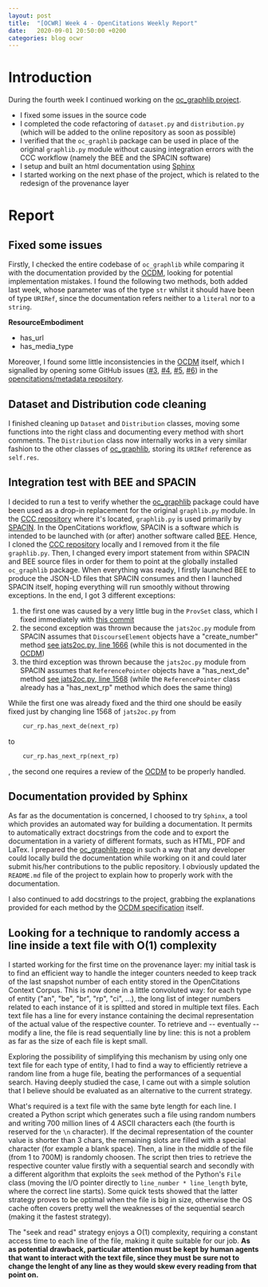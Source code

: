 ```yaml
---
layout: post
title:  "[OCWR] Week 4 - OpenCitations Weekly Report"
date:   2020-09-01 20:50:00 +0200
categories: blog ocwr
---
```

# Introduction
During the fourth week I continued working on the [oc_graphlib project][oc_graphlib_github].
  * I fixed some issues in the source code
  * I completed the code refactoring of `dataset.py` and `distribution.py` (which will be added to the online repository as soon as possible)
  * I verified that the `oc_graphlib` package can be used in place of the original `graphlib.py` module without causing integration errors
    with the CCC workflow (namely the BEE and the SPACIN software)
  * I setup and built an html documentation using [Sphinx][sphinx]
  * I started working on the next phase of the project, which is related to the redesign of the provenance layer

# Report

## Fixed some issues
Firstly, I checked the entire codebase of `oc_graphlib` while comparing it with the documentation provided by the [OCDM][ocdm-2.0.1], looking
for potential implementation mistakes. I found the following two methods, both added last week, whose parameter was of the type `str` whilst it 
should have been of type `URIRef`, since the documentation refers neither to a `literal` nor to a `string`.

__ResourceEmbodiment__
  * has_url
  * has_media_type

Moreover, I found some little inconsistencies in the [OCDM][ocdm-2.0.1] itself, which I signalled by opening some GitHub issues ([#3][issue3], [#4][issue4], [#5][issue5], [#6][issue6]) in the [opencitations/metadata repository][metadata_repo].

## Dataset and Distribution code cleaning
I finished cleaning up `Dataset` and `Distribution` classes, moving some functions into the right class and documenting every method with short 
comments. The `Distribution` class now internally works in a very similar fashion to the other classes of [oc_graphlib][oc_graphlib_github],
storing its `URIRef` reference as `self.res`.

## Integration test with BEE and SPACIN
I decided to run a test to verify whether the [oc_graphlib][oc_graphlib_github] package could have been used as a drop-in replacement for the 
original `graphlib.py` module. In the [CCC repository][ccc] where it's located, `graphlib.py` is used primarily by [SPACIN][spacin]. In the 
OpenCitations workflow, SPACIN is a software which is intended to be launched with (or after) another software called [BEE][bee]. Hence, I
cloned the [CCC repository][ccc] locally and I removed from it the file `graphlib.py`. Then, I changed every import statement from within SPACIN 
and BEE source files in order for them to point at the globally installed `oc_graphlib` package. When everything was ready, I firstly launched 
BEE to produce the JSON-LD files that SPACIN consumes and then I launched SPACIN itself, hoping everything will run smoothly without throwing
exceptions. In the end, I got 3 different exceptions:
  1. the first one was caused by a very little bug in the `ProvSet` class, which I fixed immediately with [this commit][self_g_prov_commit]
  2. the second exception was thrown because the `jats2oc.py` module from SPACIN assumes that `DiscourseElement` objects have a "create_number" method [see jats2oc.py, line 1666][jats2oc_1666] (while this is not documented in the [OCDM][ocdm-2.0.1])
  3. the third exception was thrown because the `jats2oc.py` module from SPACIN assumes that `ReferencePointer` objects have a "has_next_de" method [see jats2oc.py, line 1568][jats2oc_1568] (while the `ReferencePointer` class already has a "has_next_rp" method which does the same thing)

While the first one was already fixed and the third one should be easily fixed just by changing line 1568 of `jats2oc.py` from
``` python
    cur_rp.has_next_de(next_rp)
```
to
``` python
    cur_rp.has_next_rp(next_rp)
```
, the second one requires a review of the [OCDM][ocdm-2.0.1] to be properly handled.

## Documentation provided by Sphinx
As far as the documentation is concerned, I choosed to try `Sphinx`, a tool which provides an automated way for building a documentation. It 
permits to automatically extract docstrings from the code and to export the documentation in a variety of different formats, such as HTML, PDF 
and LaTex. I prepared the [oc_graphlib repo][oc_graphlib_github] in such a way that any developer could locally build the documentation 
while working on it and could later submit his/her contributions to the public repository. I obviously updated the `README.md` file of the 
project to explain how to properly work with the documentation.

I also continued to add docstrings to the project, grabbing the explanations provided for each method by the [OCDM specification][ocdm-2.0.1]
itself.

## Looking for a technique to randomly access a line inside a text file with O(1) complexity
I started working for the first time on the provenance layer: my initial task is to find an efficient way to handle the integer counters
needed to keep track of the last snapshot number of each entity stored in the OpenCitations Context Corpus. This is now done in a little
convoluted way: for each type of entity ("an", "be", "br", "rp", "ci", ...), the long list of integer numbers related to each instance of it
is splitted and stored in multiple text files. Each text file has a line for every instance containing the decimal representation of the actual
value of the respective counter. To retrieve and -- eventually -- modify a line, the file is read sequentially line by line: this is not a 
problem as far as the size of each file is kept small.

Exploring the possibility of simplifying this mechanism by using only one text file for each type of entity, I had to find a way to efficiently
retrieve a random line from a huge file, beating the performances of a sequential search. Having deeply studied the case, I came out with
a simple solution that I believe should be evaluated as an alternative to the current strategy.

What's required is a text file with the same byte length for each line. I created a Python script which generates such a file using random 
numbers and writing 700 million lines of 4 ASCII characters each (the fourth is reserved for the `\n` character). If the decimal representation
of the counter value is shorter than 3 chars, the remaining slots are filled with a special character (for example a blank space). Then, a line 
in the middle of the file (from 1 to 700M) is randomly choosen. The script then tries to retrieve the respective counter value firstly with a 
sequential search and secondly with a different algorithm that exploits the `seek` method of the Python's `File` class (moving the I/O pointer 
directly to `line_number * line_length` byte, where the correct line starts). Some quick tests showed that the latter strategy proves to be 
optimal when the file is big in size, otherwise the OS cache often covers pretty well the weaknesses of the sequential search (making it the 
fastest strategy).

The "seek and read" strategy enjoys a O(1) complexity, requiring a constant access time to each line of the file, making it quite suitable
for our job. __As as potential drawback, particular attention must be kept by human agents that want to interact with the text file, since they must be sure not to change the lenght of any line as they would skew every reading from that point on.__

[oc_graphlib_github]:  https://github.com/iosonopersia/oc_graphlib
[ocdm-2.0.1]:          https://figshare.com/articles/Metadata_for_the_OpenCitations_Corpus/3443876
[metadata_repo]:       https://github.com/opencitations/metadata
[sphinx]:              https://www.sphinx-doc.org/en/master/
[issue3]:              https://github.com/opencitations/metadata/issues/3
[issue4]:              https://github.com/opencitations/metadata/issues/4
[issue5]:              https://github.com/opencitations/metadata/issues/5
[issue6]:              https://github.com/opencitations/metadata/issues/6
[ccc]:                 https://github.com/opencitations/ccc
[spacin]:              https://github.com/opencitations/script/tree/master/spacin
[bee]:                 https://github.com/opencitations/script/tree/master/bee
[self_g_prov_commit]:  https://github.com/iosonopersia/oc_graphlib/commit/425f8e3ad9b9073e1d8d9ae7e6a1651aaa4df552
[jats2oc_1666]:        https://github.com/opencitations/ccc/blob/94820fc31eb2529eae127166b3f1c8316283529e/scripts/script/ccc/jats2oc.py#L1666
[jats2oc_1568]:        https://github.com/opencitations/ccc/blob/94820fc31eb2529eae127166b3f1c8316283529e/scripts/script/ccc/jats2oc.py#L1568
